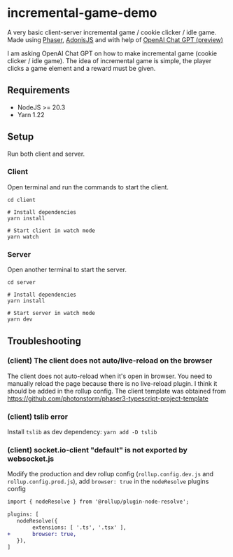 # incremental-game-demo
A very basic client-server incremental game / cookie clicker / idle game. Made using [Phaser](https://github.com/photonstorm/phaser), [AdonisJS](https://adonisjs.com) and with help of [OpenAI Chat GPT (preview)](https://openai.com/chatgpt)

I am asking OpenAI Chat GPT on how to make incremental game (cookie clicker / idle game). The idea of incremental game is simple, the player clicks a game element and a reward must be given. 

## Requirements

- NodeJS >= 20.3
- Yarn 1.22

## Setup

Run both client and server.

### Client

Open terminal and run the commands to start the client.

```
cd client

# Install dependencies
yarn install

# Start client in watch mode
yarn watch
```

### Server

Open another terminal to start the server.
```
cd server

# Install dependencies
yarn install

# Start server in watch mode
yarn dev
```


## Troubleshooting

### **(client) The client does not auto/live-reload on the browser**

The client does not auto-reload when it's open in browser. You need to manually reload the page because there is no live-reload plugin. I think it should be added
in the rollup config. The client template was obtained from https://github.com/photonstorm/phaser3-typescript-project-template

### **(client) tslib error**

Install `tslib` as dev dependency: `yarn add -D tslib`


### **(client) socket.io-client "default" is not exported by websocket.js**

Modify the production and dev rollup config (`rollup.config.dev.js` and `rollup.config.prod.js`), add `browser: true` in the `nodeResolve` plugins config

```diff
import { nodeResolve } from '@rollup/plugin-node-resolve';

plugins: [ 
   nodeResolve({
        extensions: [ '.ts', '.tsx' ],
+       browser: true,
   }),
]
```
